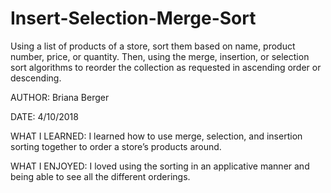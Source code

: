 # Insert-Selection-Merge-Sort
Using a list of products of a store, sort them based on name, product number, price, or quantity. Then, using the merge, insertion, or selection sort algorithms to reorder the collection as requested in ascending order or descending.

AUTHOR: Briana Berger

DATE: 4/10/2018

WHAT I LEARNED: I learned how to use merge, selection, and insertion sorting together to order a store’s products around.

WHAT I ENJOYED: I loved using the sorting in an applicative manner and being able to see all the different orderings. 
